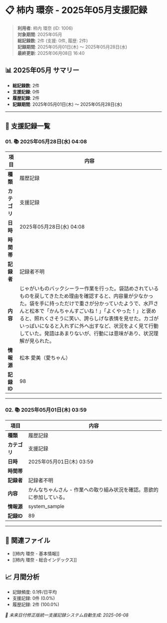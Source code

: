 # 📋 柿内 環奈 - 2025年05月支援記録

> **利用者**: 柿内 環奈 (ID: 1006)  
> **対象期間**: 2025年05月  
> **総記録数**: 2件 (支援: 0件, 履歴: 2件)  
> **記録期間**: 2025年05月01日(木) ～ 2025年05月28日(水)  
> **最終更新**: 2025年06月08日 16:40

## 📊 2025年05月 サマリー
- **総記録数**: 2件
- **支援記録**: 0件
- **履歴記録**: 2件
- **記録期間**: 2025年05月01日(木) ～ 2025年05月28日(水)

---

## 📝 支援記録一覧

### 01. 📚 2025年05月28日(水) 04:08

| 項目 | 内容 |
|------|------|
| **種類** | 履歴記録 |
| **カテゴリ** | 支援記録 |
| **日時** | 2025年05月28日(水) 04:08 |
| **時間帯** |  |
| **記録者** | 記録者不明 |
| **内容** | じゃがいものバックシーラー作業を行った。袋詰めされているものを戻してきたため理由を確認すると、内容量が少なかった。袋を手に持っただけで重さが分かっていたようで、水戸さんと松本で「かんちゃんすごいね！」「よくやった！」と褒めると、照れくさそうに笑い、誇らしげな表情を見せた。カゴがいっぱいになると入れずに外へ出すなど、状況をよく見て行動していた。発語はあまりないが、行動には意味があり、状況理解が見られた。 |
| **情報源** | 松本 愛美（愛ちゃん） |
| **記録ID** | 98 |

---

### 02. 📚 2025年05月01日(木) 03:59

| 項目 | 内容 |
|------|------|
| **種類** | 履歴記録 |
| **カテゴリ** | 支援記録 |
| **日時** | 2025年05月01日(木) 03:59 |
| **時間帯** |  |
| **記録者** | 記録者不明 |
| **内容** | かんなちゃんさん - 作業への取り組み状況を確認。意欲的に参加している。 |
| **情報源** | system_sample |
| **記録ID** | 89 |

---

## 🔗 関連ファイル
- [[柿内 環奈 - 基本情報]]
- [[柿内 環奈 - 総合インデックス]]

## 📈 月間分析
- 記録頻度: 0.1件/日平均
- 支援記録: 0件 (0.0%)
- 履歴記録: 2件 (100.0%)

*🔄 未来日付修正版統一支援記録システム自動生成: 2025-06-08*
